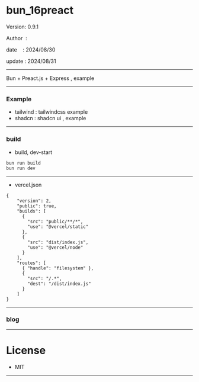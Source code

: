 ﻿# bun_16preact

 Version: 0.9.1

 Author  :

 date    : 2024/08/30

 update : 2024/08/31 

***

Bun + Preact.js + Express , example

***
### Example

* tailwind : tailwindcss example
* shadcn : shadcn ui , example

***
### build

* build, dev-start

```
bun run build
bun run dev

```

***
* vercel.json

```
{
    "version": 2,
    "public": true,
    "builds": [
      {
        "src": "public/**/*",
        "use": "@vercel/static"
      },        
      {
        "src": "dist/index.js",
        "use": "@vercel/node"
      }
    ],
    "routes": [
      { "handle": "filesystem" },
      {
        "src": "/.*",
        "dest": "/dist/index.js"
      }
    ]
}
```
***
### blog


***
# License

* MIT

***

